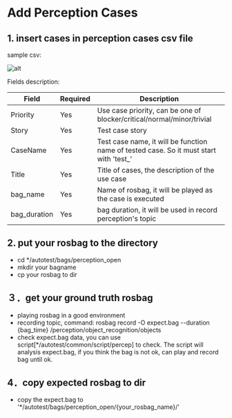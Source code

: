# Add Perception Cases
## 1. insert cases in perception cases csv file
sample csv:

![alt](/home/duan/PycharmProjects/auto_test/docs/images/perception_cases.png)

Fields description:

|  Field   | Required  | Description  |
|  ----  | ----  | ----  |
| Priority  | Yes  | Use case priority, can be one of blocker/critical/normal/minor/trivial |
| Story  | Yes | Test case story  |
| CaseName  | Yes | Test case name, it will be function name of tested case. So it must start with 'test_'  |
| Title  | Yes | Title of cases, the description of the use case |
| bag_name  | Yes | Name of rosbag, it will be played as the case is executed |
| bag_duration  | Yes | bag duration, it will be used in record perception's topic|


## 2. put your rosbag to the directory
 - cd */autotest/bags/perception_open
 - mkdir your bagname
 - cp your rosbag to dir
 
## ３．get your ground truth rosbag 
 
 - playing rosbag in a good environment
 - recording topic, command: rosbag record -O expect.bag --duration {bag_time} /perception/object_recognition/objects
 - check expect.bag data, you can use script[*/autotest/common/script/percep] to check. The script will analysis expect.bag, if you think the bag is not ok, can play and record bag until ok.

## 4．copy expected rosbag to dir
 - copy the expect.bag to '*/autotest/bags/perception_open/{your_rosbag_name}/'

